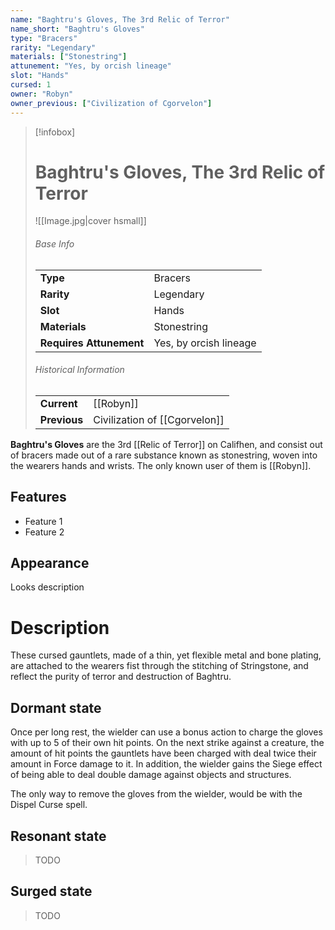```yaml
---
name: "Baghtru's Gloves, The 3rd Relic of Terror"
name_short: "Baghtru's Gloves"
type: "Bracers"
rarity: "Legendary"
materials: ["Stonestring"]
attunement: "Yes, by orcish lineage"
slot: "Hands"
cursed: 1
owner: "Robyn"
owner_previous: ["Civilization of Cgorvelon"]
---
```

> [!infobox]  
> # Baghtru's Gloves, The 3rd Relic of Terror
> ![[Image.jpg|cover hsmall]]
> ###### Base Info
> | | |
> |---|---|
> | **Type** | Bracers |
> | **Rarity** | Legendary |
> | **Slot** | Hands |
> | **Materials** | Stonestring |
> | **Requires Attunement** | Yes, by orcish lineage |
> ###### Historical Information
> | | |
> |---|---|
> | **Current** | [[Robyn]] |
> | **Previous** | Civilization of [[Cgorvelon]] |

**Baghtru's Gloves** are the 3rd [[Relic of Terror]] on Califhen, and consist out of bracers made out of a rare substance known as stonestring, woven into the wearers hands and wrists. The only known user of them is [[Robyn]].
## Features
- Feature 1
- Feature 2
## Appearance
Looks description
# Description
These cursed gauntlets, made of a thin, yet flexible metal and bone plating, are attached to the wearers fist through the stitching of Stringstone, and reflect the purity of terror and destruction of Baghtru.  

## Dormant state
Once per long rest, the wielder can use a bonus action to charge the gloves with up to 5 of their own hit points. On the next strike against a creature, the amount of hit points the gauntlets have been charged with deal twice their amount in Force damage to it. In addition, the wielder gains the Siege effect of being able to deal double damage against objects and structures.  
  
The only way to remove the gloves from the wielder, would be with the Dispel Curse spell.

## Resonant state
> TODO

## Surged state
> TODO
